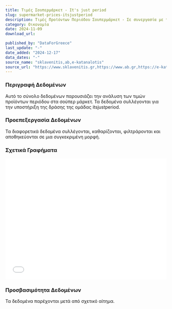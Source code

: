 ```yaml
---
title: Τιμές Σουπερμάρκετ - It's just period
slug: supermarket-prices-itsjustperiod
description: Τιμές Προϊόντων Περιόδου Σουπερμάρκετ - Σε συνεργασία με την ομάδα itsjustperiod.
category: Οικονομία
date: 2024-11-09
download_url: 

published_by: "DataForGreece"
last_update: "-"
date_added: "2024-12-17"
data_dates: "-"
source_name: "sklavenitis,ab,e-katanalotis"
source_url: "https://www.sklavenitis.gr,https://www.ab.gr,https://e-katanalotis.gov.gr"
---
```


### Περιγραφή Δεδομένων
Αυτό το σύνολο δεδομένων παρουσιάζει την ανάλυση των τιμών προϊόντων περιόδου στα σούπερ μάρκετ. Τα δεδομένα συλλέγονται για την υποστήριξη της δράσης της ομάδας itsjustperiod.

### Προεπεξεργασία Δεδομένων
Τα διαφορετικά δεδομένα συλλέγονται, καθαρίζονται, φιλτράρονται και αποθηκεύονται σε μια συγκεκριμένη μορφή.

### Σχετικά Γραφήματα
<div class="pt-2">
<iframe 
    src="/charts/supermarket-prices-itsjustperiod/" 
    frameborder="0" 
    style="border: 0; width: 100%; aspect-ratio: 4 / 3;" 
    allowfullscreen>
</iframe>
</div>

### Προσβασιμότητα Δεδομένων 
Τα δεδομένα παρέχονται μετά από σχετικό αίτημα.



